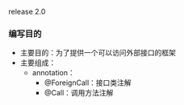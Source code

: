 release 2.0
### 编写目的
+ 主要目的：为了提供一个可以访问外部接口的框架
+ 主要组成：
   + annotation：
      + @ForeignCall：接口类注解
      + @Call：调用方法注解
